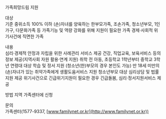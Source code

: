 가족희망드림 지원

대상  
 기준 중위소득 100% 이하 (손)자녀를 양육하는 한부모가족, 조손가족, 청소년부모, 1인 가구, 다문화가족 등 가족기능 및 역량 강화를 위해 지원이 필요한 가족
 경제·사회적 위기사건에 직면한 가족

내용  
 심리·경제적 안정과 자립을 위한 사례관리 서비스 제공
 건강, 직업교육, 보육서비스 등의 정보 제공(지역사회 자원 활용·연계 지원)
 취학 전 아동, 초등학교 1학년부터 중학교 3학년 연령대 대상 학습 및 정서 지원 (청소년(한)부모의 경우 본인도 가능)
 만 18세 미만의 (손)자녀가 있는 취약가족에게 생활도움서비스 지원
 청소년부모 대상 심리상담 및 법률지원 제공
 위기사건으로 긴급위기지원이 필요한 경우 긴급돌봄, 심리·정서지원서비스 제공

방법
 지역 가족센터에 신청

문의  
 가족센터(1577-9337, [www.familynet.or.kr](http://www.familynet.or.kr))

